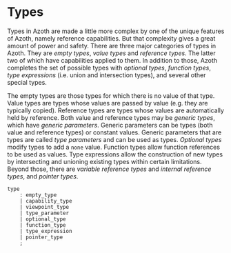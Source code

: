 # Types

Types in Azoth are made a little more complex by one of the unique features of Azoth, namely
reference capabilities. But that complexity gives a great amount of power and safety. There are
three major categories of types in Azoth. They are *empty types*, *value types* and *reference
types*. The latter two of which have capabilities applied to them. In addition to those, Azoth
completes the set of possible types with *optional types*, *function types*, *type expressions*
(i.e. union and intersection types), and several other special types.

The empty types are those types for which there is no value of that type. Value types are types
whose values are passed by value (e.g. they are typically copied). Reference types are types whose
values are automatically held by reference. Both value and reference types may be *generic types*,
which have *generic parameters*. Generic parameters can be types (both value and reference types) or
constant values. Generic parameters that are types are called *type parameters* and can be used as
types. *Optional types* modify types to add a `none` value. Function types allow function references
to be used as values. Type expressions allow the construction of new types by intersecting and
unioning existing types within certain limitations. Beyond those, there are *variable reference
types* and *internal reference types*, and *pointer types*.

```grammar
type
    : empty_type
    | capability_type
    | viewpoint_type
    | type_parameter
    | optional_type
    | function_type
    | type_expression
    | pointer_type
    ;
```
